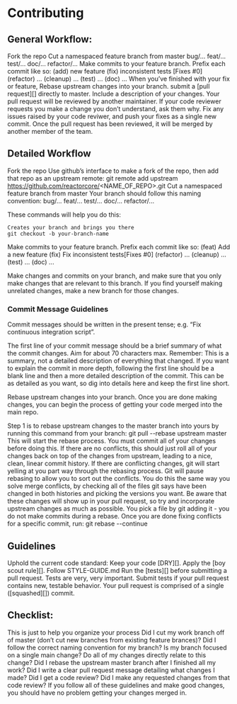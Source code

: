 # Contributing
## General Workflow:
  Fork the repo
  Cut a namespaced feature branch from master bug/... feat/... test/... doc/... refactor/... 
  Make commits to your feature branch. 
  Prefix each commit like so: (add) new feature (fix) inconsistent tests [Fixes #0] (refactor) ... (cleanup) ... (test) ... (doc) ... 
  When you’ve finished with your fix or feature, Rebase upstream changes into your branch. submit a [pull request][] directly to master. 
  Include a description of your changes. Your pull request will be reviewed by another maintainer. If your code reviewer requests you make a change you don’t understand, ask them why. Fix any issues raised by your code reviwer, and push your fixes as a single new commit. Once the pull request has been reviewed, it will be merged by another member of the team.

## Detailed Workflow
Fork the repo
 Use github’s interface to make a fork of the repo, then add that repo as an upstream remote: git remote add upstream https://github.com/reactorcore/<NAME_OF_REPO>.git Cut a namespaced feature branch from master Your branch should follow this naming convention: bug/... feat/... test/... doc/... refactor/... 
 

These commands will help you do this:

    Creates your branch and brings you there
    git checkout -b your-branch-name

Make commits to your feature branch. 
Prefix each commit like so:
 (feat) Add a new feature
 (fix) Fix inconsistent tests[Fixes #0] 
 (refactor) ... 
 (cleanup) ... 
 (test) ... 
 (doc) ... 
 
 
 Make changes and commits on your branch, and make sure that you only make changes that are relevant to this branch. If you find yourself making unrelated changes, make a new branch for those changes. 
 
 ### Commit Message Guidelines 
 
 Commit messages should be written in the present tense; 
 e.g. “Fix continuous integration script”. 
 
 The first line of your commit message should be a brief summary of what the commit changes. Aim for about 70 characters max. 
 Remember: This is a summary, not a detailed description of everything that changed. If you want to explain the commit in more depth, following the first line should be a blank line and then a more detailed description of the commit. This can be as detailed as you want, so dig into details here and keep the first line short. 
 
 Rebase upstream changes into your branch. 
 Once you are done making changes, you can begin the process of getting your code merged into the main repo. 
 
 Step 1 is to rebase upstream changes to the master branch into yours by running this command from your branch: git pull --rebase upstream master This will start the rebase process. You must commit all of your changes before doing this. If there are no conflicts, this should just roll all of your changes back on top of the changes from upstream, leading to a nice, clean, linear commit history. If there are conflicting changes, git will start yelling at you part way through the rebasing process. Git will pause rebasing to allow you to sort out the conflicts. You do this the same way you solve merge conflicts, by checking all of the files git says have been changed in both histories and picking the versions you want. Be aware that these changes will show up in your pull request, so try and incorporate upstream changes as much as possible. You pick a file by git adding it - you do not make commits during a rebase. Once you are done fixing conflicts for a specific commit, run: git rebase --continue

## Guidelines
Uphold the current code standard: Keep your code [DRY][]. Apply the [boy scout rule][]. Follow STYLE-GUIDE.md Run the [tests][] before submitting a pull request. Tests are very, very important. Submit tests if your pull request contains new, testable behavior. Your pull request is comprised of a single ([squashed][]) commit.

## Checklist:
This is just to help you organize your process 
Did I cut my work branch off of master (don’t cut new branches from existing feature brances)? 
Did I follow the correct naming convention for my branch? 
Is my branch focused on a single main change? 
Do all of my changes directly relate to this change? 
Did I rebase the upstream master branch after I finished all my work? 
Did I write a clear pull request message detailing what changes I made? 
Did I get a code review? 
Did I make any requested changes from that code review? 
If you follow all of these guidelines and make good changes, you should have no problem getting your changes merged in.